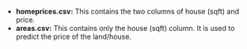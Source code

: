 - **homeprices.csv:** This contains the two columns of house (sqft) and price.
- **areas.csv:** This contains only the house (sqft) column. It is used to predict the price of the land/house.
